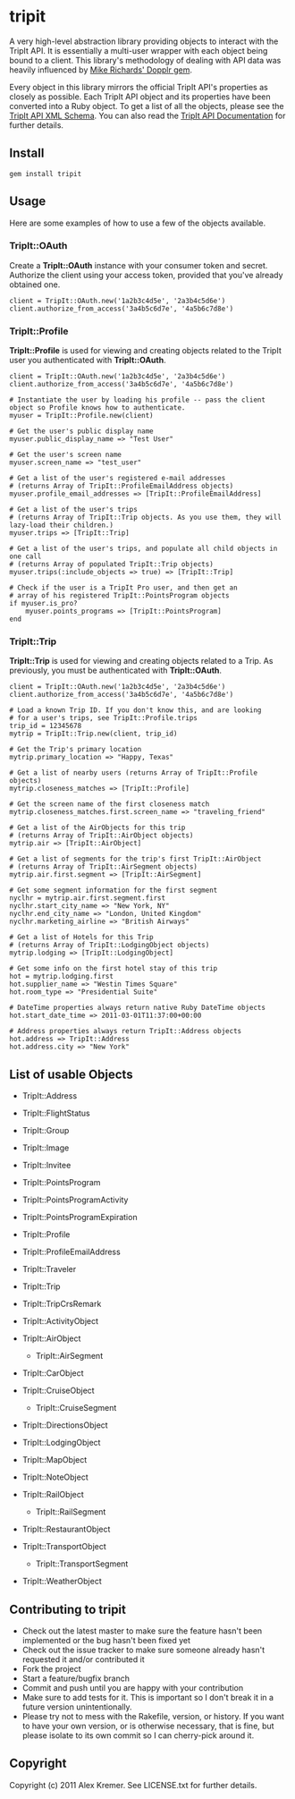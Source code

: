 # tripit

A very high-level abstraction library providing objects to interact with the TripIt API. It is essentially a multi-user wrapper with each object being bound to a client. This library's methodology of dealing with API data was heavily influenced by [Mike Richards' Dopplr gem](http://github.com/mikeric/dopplr).

Every object in this library mirrors the official TripIt API's properties as closely as possible. Each TripIt API object and its properties have been converted into a Ruby object. To get a list of all the objects, please see the [TripIt API XML Schema](https://api.dev.tripit.com/xsd/tripit-api-obj-v1.xsd). You can also read the [TripIt API Documentation](http://github.com/tripit/api/downloads) for further details.

## Install

    gem install tripit

## Usage

Here are some examples of how to use a few of the objects available. 

### TripIt::OAuth

Create a **TripIt::OAuth** instance with your consumer token and secret. Authorize the client using your access token, provided that you've already obtained one.

    client = TripIt::OAuth.new('1a2b3c4d5e', '2a3b4c5d6e')
    client.authorize_from_access('3a4b5c6d7e', '4a5b6c7d8e')
    
### TripIt::Profile

**TripIt::Profile** is used for viewing and creating objects related to the TripIt user you authenticated with **TripIt::OAuth**.

	client = TripIt::OAuth.new('1a2b3c4d5e', '2a3b4c5d6e')
	client.authorize_from_access('3a4b5c6d7e', '4a5b6c7d8e')

	# Instantiate the user by loading his profile -- pass the client object so Profile knows how to authenticate.
	myuser = TripIt::Profile.new(client)
	
	# Get the user's public display name
	myuser.public_display_name => "Test User"
	
	# Get the user's screen name
	myuser.screen_name => "test_user"
	
	# Get a list of the user's registered e-mail addresses 
	# (returns Array of TripIt::ProfileEmailAddress objects)
	myuser.profile_email_addresses => [TripIt::ProfileEmailAddress]
	
	# Get a list of the user's trips 
	# (returns Array of TripIt::Trip objects. As you use them, they will lazy-load their children.)
	myuser.trips => [TripIt::Trip]
	
	# Get a list of the user's trips, and populate all child objects in one call 
	# (returns Array of populated TripIt::Trip objects)
	myuser.trips(:include_objects => true) => [TripIt::Trip]
	
	# Check if the user is a TripIt Pro user, and then get an 
	# array of his registered TripIt::PointsProgram objects
	if myuser.is_pro?
		myuser.points_programs => [TripIt::PointsProgram]
	end

### TripIt::Trip

**TripIt::Trip** is used for viewing and creating objects related to a Trip. As previously, you must be authenticated with **TripIt::OAuth**.

	client = TripIt::OAuth.new('1a2b3c4d5e', '2a3b4c5d6e')
	client.authorize_from_access('3a4b5c6d7e', '4a5b6c7d8e')
	
	# Load a known Trip ID. If you don't know this, and are looking 
	# for a user's trips, see TripIt::Profile.trips
	trip_id = 12345678
	mytrip = TripIt::Trip.new(client, trip_id)
	
	# Get the Trip's primary location
	mytrip.primary_location => "Happy, Texas"
	
	# Get a list of nearby users (returns Array of TripIt::Profile objects)
	mytrip.closeness_matches => [TripIt::Profile]
	
	# Get the screen name of the first closeness match
	mytrip.closeness_matches.first.screen_name => "traveling_friend"
	
	# Get a list of the AirObjects for this trip 
	# (returns Array of TripIt::AirObject objects)
	mytrip.air => [TripIt::AirObject]
	
	# Get a list of segments for the trip's first TripIt::AirObject
	# (returns Array of TripIt::AirSegment objects)
	mytrip.air.first.segment => [TripIt::AirSegment]
	
	# Get some segment information for the first segment
	nyclhr = mytrip.air.first.segment.first
	nyclhr.start_city_name => "New York, NY"
	nyclhr.end_city_name => "London, United Kingdom"
	nyclhr.marketing_airline => "British Airways"

	# Get a list of Hotels for this Trip 
	# (returns Array of TripIt::LodgingObject objects)
	mytrip.lodging => [TripIt::LodgingObject]
	
	# Get some info on the first hotel stay of this trip
	hot = mytrip.lodging.first
	hot.supplier_name => "Westin Times Square"
	hot.room_type => "Presidential Suite"
	
	# DateTime properties always return native Ruby DateTime objects
	hot.start_date_time => 2011-03-01T11:37:00+00:00
	
	# Address properties always return TripIt::Address objects
	hot.address => TripIt::Address
	hot.address.city => "New York"
	
## List of usable Objects

*	TripIt::Address
*	TripIt::FlightStatus
*	TripIt::Group
*	TripIt::Image
*	TripIt::Invitee
*	TripIt::PointsProgram
*	TripIt::PointsProgramActivity
*	TripIt::PointsProgramExpiration
*	TripIt::Profile
*	TripIt::ProfileEmailAddress
*	TripIt::Traveler
*	TripIt::Trip
*	TripIt::TripCrsRemark

*	TripIt::ActivityObject
*	TripIt::AirObject
	*	TripIt::AirSegment
*	TripIt::CarObject
*	TripIt::CruiseObject
	*	TripIt::CruiseSegment
*	TripIt::DirectionsObject
*	TripIt::LodgingObject
*	TripIt::MapObject
*	TripIt::NoteObject
*	TripIt::RailObject
	*	TripIt::RailSegment
*	TripIt::RestaurantObject
*	TripIt::TransportObject
	*	TripIt::TransportSegment
*	TripIt::WeatherObject

## Contributing to tripit
 
* Check out the latest master to make sure the feature hasn't been implemented or the bug hasn't been fixed yet
* Check out the issue tracker to make sure someone already hasn't requested it and/or contributed it
* Fork the project
* Start a feature/bugfix branch
* Commit and push until you are happy with your contribution
* Make sure to add tests for it. This is important so I don't break it in a future version unintentionally.
* Please try not to mess with the Rakefile, version, or history. If you want to have your own version, or is otherwise necessary, that is fine, but please isolate to its own commit so I can cherry-pick around it.

## Copyright

Copyright (c) 2011 Alex Kremer. See LICENSE.txt for further details.

